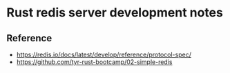 # Rust redis server development notes

## Reference

- <https://redis.io/docs/latest/develop/reference/protocol-spec/>
- <https://github.com/tyr-rust-bootcamp/02-simple-redis>
